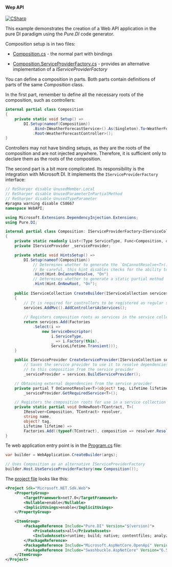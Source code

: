 #### Wep API

[![CSharp](https://img.shields.io/badge/C%23-code-blue.svg)](/samples/WebAPI)

This example demonstrates the creation of a Web API application in the pure DI paradigm using the _Pure.DI_ code generator.

Composition setup is in two files:

- [Composition.cs](/samples/WebAPI/Composition.cs) - the normal part with bindings

- [Composition.ServiceProviderFactory.cs](/samples/WebAPI/Composition.ServiceProviderFactory.cs) - provides an alternative implementation of a _IServiceProviderFactory_

You can define a composition in parts. Both parts contain definitions of parts of the same _Composition_ class. 

In the first part, remember to define all the necessary roots of the composition, such as controllers:

```c#
internal partial class Composition
{
    private static void Setup() =>
        DI.Setup(nameof(Composition))
            .Bind<IWeatherForecastService>().As(Singleton).To<WeatherForecastService>()
            .Root<WeatherForecastController>();
}
```

Controllers may not have binding setups, as they are the roots of the composition and are not injected anywhere. Therefore, it is sufficient only to declare them as the roots of the composition.

The second part is a bit more complicated. Its responsibility is the integration with Microsoft DI. It implements the `IServiceProviderFactory` interface:

```c#
// ReSharper disable UnusedMember.Local
// ReSharper disable UnusedParameterInPartialMethod
// ReSharper disable UnusedTypeParameter
#pragma warning disable CS8667
namespace WebAPI;

using Microsoft.Extensions.DependencyInjection.Extensions;
using Pure.DI;

internal partial class Composition: IServiceProviderFactory<IServiceCollection>
{
    private static readonly List<(Type ServiceType, Func<Composition, object> Factory)> Factories = new();
    private IServiceProvider _serviceProvider;

    private static void HintsSetup() =>
        DI.Setup(nameof(Composition))
            // Determines whether to generate the `OnCannotResolve<T>(...)` partial method
            // Be careful, this hint disables checks for the ability to resolve dependencies!
            .Hint(Hint.OnCannotResolve, "On")
            // Determines whether to generate a static partial method `OnNewRoot<TContract, T>(...)`
            .Hint(Hint.OnNewRoot, "On");
    
    public IServiceCollection CreateBuilder(IServiceCollection services)
    {
        // It is required for controllers to be registered as regular services.
        services.AddMvc().AddControllersAsServices();
        
        // Registers composition roots as services in the service collection
        return services.Add(Factories
            .Select(i => 
                new ServiceDescriptor(
                    i.ServiceType,
                    _ => i.Factory(this),
                    ServiceLifetime.Transient)));
    }

    public IServiceProvider CreateServiceProvider(IServiceCollection services) =>
        // Saves the service provider to use it to resolve dependencies external
        // to this composition from the service provider 
        _serviceProvider = services.BuildServiceProvider();

    // Obtaining external dependencies from the service provider
    private partial T OnCannotResolve<T>(object? tag, Lifetime lifetime) where T : notnull => 
        _serviceProvider.GetRequiredService<T>();

    // Registers the composition roots for use in a service collection
    private static partial void OnNewRoot<TContract, T>(
        IResolver<Composition, TContract> resolver,
        string name,
        object? tag,
        Lifetime lifetime) =>
        Factories.Add((typeof(TContract), composition => resolver.Resolve(composition)!));
}
```

Te web application entry point is in the [Program.cs](/samples/WebAPI/Program.cs) file:

```c#
var builder = WebApplication.CreateBuilder(args);

// Uses Composition as an alternative IServiceProviderFactory
builder.Host.UseServiceProviderFactory(new Composition());
```

The [project file](/samples/WebAPI/WebAPI.csproj) looks like this:

```xml
<Project Sdk="Microsoft.NET.Sdk.Web">
    <PropertyGroup>
        <TargetFramework>net7.0</TargetFramework>
        <Nullable>enable</Nullable>
        <ImplicitUsings>enable</ImplicitUsings>
    </PropertyGroup>

    <ItemGroup>
        <PackageReference Include="Pure.DI" Version="$(version)">
            <PrivateAssets>all</PrivateAssets>
            <IncludeAssets>runtime; build; native; contentfiles; analyzers; buildtransitive</IncludeAssets>
        </PackageReference>
        <PackageReference Include="Microsoft.AspNetCore.OpenApi" Version="7.0.7" />
        <PackageReference Include="Swashbuckle.AspNetCore" Version="6.5.0" />
    </ItemGroup>
</Project>
```